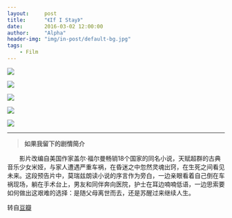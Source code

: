 ```yaml
---
layout:     post
title:      "《If I Stay》"
date:       2016-03-02 12:00:00
author:     "Alpha"
header-img: "img/in-post/default-bg.jpg"
tags:
    - Film
---
```


![](http://7xpkml.com1.z0.glb.clouddn.com/if%20i%20stay.jpg)


![](http://7xpkml.com1.z0.glb.clouddn.com/if1.jpg)


![](http://7xpkml.com1.z0.glb.clouddn.com/if2.jpg)


![](http://7xpkml.com1.z0.glb.clouddn.com/if3.jpg)


![](http://7xpkml.com1.z0.glb.clouddn.com/if4.jpg)

---

>**如果我留下的剧情简介**

　　影片改编自美国作家盖尔·福尔曼畅销18个国家的同名小说，天赋超群的古典音乐少女米娅，与家人遭遇严重车祸，在昏迷之中忽然灵魂出窍，在生死之间看见未来。这段预告片中，莫瑞兹朗读小说的序言作为旁白，一边亲眼看着自己倒在车祸现场，躺在手术台上，男友和同伴奔向医院，护士在耳边喃喃低语，一边思索要如何做出这艰难的选择：是随父母离世而去，还是苏醒过来继续人生。

转自[豆瓣](http://movie.douban.com/subject/3428529/)

